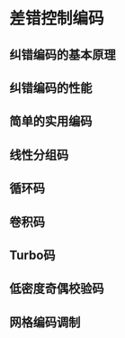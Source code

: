 # 差错控制编码



## 纠错编码的基本原理





## 纠错编码的性能





## 简单的实用编码





## 线性分组码





## 循环码





## 卷积码





## Turbo码





## 低密度奇偶校验码





## 网格编码调制





